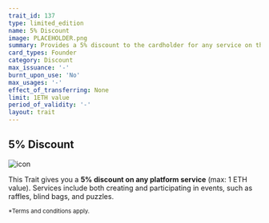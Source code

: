```yaml
---
trait_id: 137
type: limited_edition
name: 5% Discount
image: PLACEHOLDER.png
summary: Provides a 5% discount to the cardholder for any service on the Ether Cards events platform.
card_types: Founder
category: Discount
max_issuance: '-'
burnt_upon_use: 'No'
max_usages: '-'
effect_of_transferring: None
limit: 1ETH value
period_of_validity: '-'
layout: trait
---
```


## 5% Discount

![icon](/assets/images/trait-icons/{{page.image}})

This Trait gives you a **5% discount on any platform service** (max: 1 ETH value). Services include both creating and participating in events, such as raffles, blind bags, and puzzles. 

<small>*Terms and conditions apply.</small>


